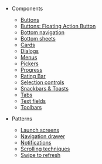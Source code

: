 - Components
  - [Buttons](/buttons)
  - [Buttons: Floating Action Button](/fab)
  - [Bottom navigation](/bottom-navigation)
  - [Bottom sheets](/bottom-sheets)
  - [Cards](/cards)
  - [Dialogs]()
  - [Menus](/menus)
  - [Pickers]()
  - [Progress](/progress)
  - [Rating Bar](/rating-bar)
  - [Selection controls](/selection_controls)
  - [Snackbars & Toasts](/snackbars-and-toasts)
  - [Tabs]()
  - [Text fields](/text-fields)
  - [Toolbars](/toolbars)

- Patterns
  - [Launch screens]()
  - [Navigation drawer]()
  - [Notifications]()
  - [Scrolling techniques]()
  - [Swipe to refresh](/swipe-to-refresh)
